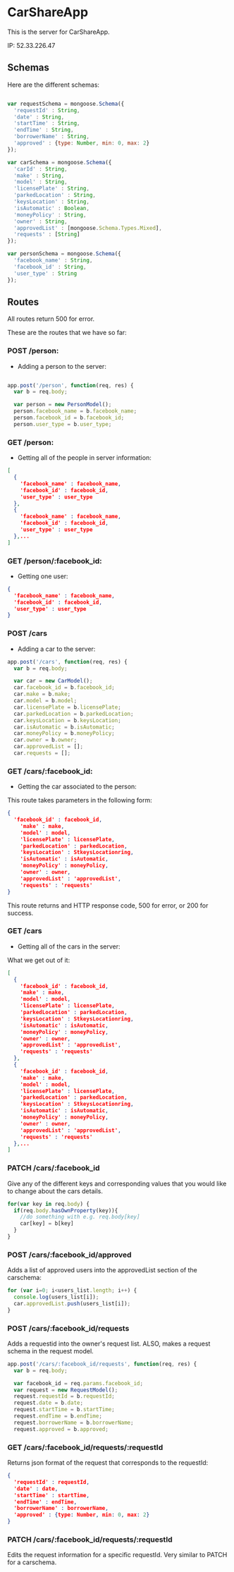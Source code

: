 # CarShareApp
This is the server for CarShareApp.

IP: 52.33.226.47

## Schemas
Here are the different schemas:

``` JavaScript

var requestSchema = mongoose.Schema({
  'requestId' : String,
  'date' : String,
  'startTime' : String,
  'endTime' : String,
  'borrowerName' : String,
  'approved' : {type: Number, min: 0, max: 2}
});

var carSchema = mongoose.Schema({
  'carId' : String,
  'make' : String,
  'model' : String,
  'licensePlate' : String,
  'parkedLocation' : String,
  'keysLocation' : String,
  'isAutomatic' : Boolean,
  'moneyPolicy' : String,
  'owner' : String,
  'approvedList' : [mongoose.Schema.Types.Mixed],
  'requests' : [String]
});

var personSchema = mongoose.Schema({
  'facebook_name' : String,
  'facebook_id' : String,
  'user_type' : String
});

```

## Routes

All routes return 500 for error.

These are the routes that we have so far:

### POST /person:
-  Adding a person to the server:

``` JavaScript

app.post('/person', function(req, res) {
  var b = req.body;

  var person = new PersonModel();
  person.facebook_name = b.facebook_name;
  person.facebook_id = b.facebook_id;
  person.user_type = b.user_type;

```

### GET /person:
- Getting all of the people in server information:

```JSON
[
  {
    'facebook_name' : facebook_name,
    'facebook_id' : facebook_id,
    'user_type' : user_type
  },
  {
    'facebook_name' : facebook_name,
    'facebook_id' : facebook_id,
    'user_type' : user_type
  },...
]
```

### GET /person/:facebook_id:
- Getting one user:

```JSON
{
  'facebook_name' : facebook_name,
  'facebook_id' : facebook_id,
  'user_type' : user_type
}
```

### POST /cars
-  Adding a car to the server:

``` JavaScript
app.post('/cars', function(req, res) {
  var b = req.body;

  var car = new CarModel();
  car.facebook_id = b.facebook_id;
  car.make = b.make;
  car.model = b.model;
  car.licensePlate = b.licensePlate;
  car.parkedLocation = b.parkedLocation;
  car.keysLocation = b.keysLocation;
  car.isAutomatic = b.isAutomatic;
  car.moneyPolicy = b.moneyPolicy;
  car.owner = b.owner;
  car.approvedList = [];
  car.requests = [];
```

### GET /cars/:facebook_id:

- Getting the car associated to the person:

This route takes parameters in the following form:

``` JSON
{
  'facebook_id' : facebook_id,
	'make' : make,
	'model' : model,
	'licensePlate' : licensePlate,
	'parkedLocation' : parkedLocation,
	'keysLocation' : StkeysLocationring,
	'isAutomatic' : isAutomatic,
	'moneyPolicy' : moneyPolicy,
	'owner' : owner,
	'approvedList' : 'approvedList',
	'requests' : 'requests'
}

```

This route returns and HTTP response code, 500 for error, or 200 for success.
### GET /cars
- Getting all of the cars in the server:

What we get out of it:

``` JSON
[
  {
    'facebook_id' : facebook_id,
  	'make' : make,
  	'model' : model,
  	'licensePlate' : licensePlate,
  	'parkedLocation' : parkedLocation,
  	'keysLocation' : StkeysLocationring,
  	'isAutomatic' : isAutomatic,
  	'moneyPolicy' : moneyPolicy,
  	'owner' : owner,
  	'approvedList' : 'approvedList',
  	'requests' : 'requests'
  },
  {
    'facebook_id' : facebook_id,
  	'make' : make,
  	'model' : model,
  	'licensePlate' : licensePlate,
  	'parkedLocation' : parkedLocation,
  	'keysLocation' : StkeysLocationring,
  	'isAutomatic' : isAutomatic,
  	'moneyPolicy' : moneyPolicy,
  	'owner' : owner,
  	'approvedList' : 'approvedList',
  	'requests' : 'requests'
  },...
]
```

### PATCH /cars/:facebook_id

Give any of the different keys and corresponding values that you would like to change about the cars details.

``` JavaScript
for(var key in req.body) {
  if(req.body.hasOwnProperty(key)){
    //do something with e.g. req.body[key]
    car[key] = b[key]
  }
}
```

### POST /cars/:facebook_id/approved

Adds a list of approved users into the approvedList section of the carschema:

``` JavaScript
for (var i=0; i<users_list.length; i++) {
  console.log(users_list[i]);
  car.approvedList.push(users_list[i]);
}
```

### POST /cars/:facebook_id/requests

Adds a requestid into the owner's request list. ALSO, makes a request schema in the request model.

``` JavaScript
app.post('/cars/:facebook_id/requests', function(req, res) {
  var b = req.body;

  var facebook_id = req.params.facebook_id;
  var request = new RequestModel();
  request.requestId = b.requestId;
  request.date = b.date;
  request.startTime = b.startTime;
  request.endTime = b.endTime;
  request.borrowerName = b.borrowerName;
  request.approved = b.approved;
```

### GET /cars/:facebook_id/requests/:requestId

Returns json format of the request that corresponds to the requestId:

``` JSON
{
  'requestId' : requestId,
  'date' : date,
  'startTime' : startTime,
  'endTime' : endTime,
  'borrowerName' : borrowerName,
  'approved' : {type: Number, min: 0, max: 2}
}
```

### PATCH /cars/:facebook_id/requests/:requestId

Edits the request information for a specific requestId. Very similar to PATCH for a carschema.

